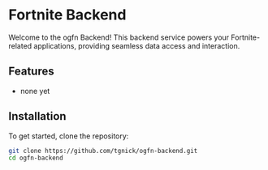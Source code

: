 # Fortnite Backend

Welcome to the ogfn Backend! This backend service powers your Fortnite-related applications, providing seamless data access and interaction.


## Features
- none yet

## Installation

To get started, clone the repository:

```bash
git clone https://github.com/tgnick/ogfn-backend.git
cd ogfn-backend
